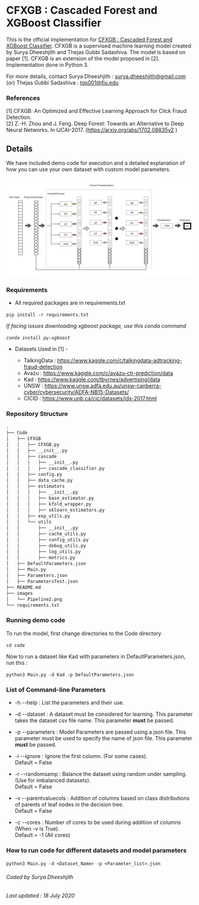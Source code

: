 # CFXGB : Cascaded Forest and XGBoost Classifier

This is the official implementation for [CFXGB : Cascaded Forest and XGBoost Classifier](). CFXGB is a supervised machine learning model created by Surya Dheeshjith and Thejas Gubbi Sadashiva. The model is based on paper [1]. CFXGB is an extension of the model proposed in [2]. Implementation done in Python 3.

For more details, contact Surya Dheeshjith : surya.dheeshjith@gmail.com (or) Thejas Gubbi Sadashiva : tgs001@fiu.edu

### References
[1] CFXGB: An Optimized and Effective Learning Approach for Click Fraud Detection.  
[2]  Z.-H. Zhou and J. Feng. Deep Forest: Towards an Alternative to Deep Neural Networks.
In IJCAI-2017. (https://arxiv.org/abs/1702.08835v2 )



## Details

We have included demo code for execution and a detailed explanation of how you can use your own dataset with custom model parameters.


![Pipeline](/images/Pipeline2.png)



### Requirements

* All required packages are in requirements.txt

```pip install -r requirements.txt```

*If facing issues downloading xgboost package, use this conda command*

*```conda install py-xgboost```*

* Datasets Used in [1] -   

  - TalkingData : https://www.kaggle.com/c/talkingdata-adtracking-fraud-detection
  - Avazu : https://www.kaggle.com/c/avazu-ctr-prediction/data
  - Kad : https://www.kaggle.com/tbyrnes/advertising/data
  - UNSW : https://www.unsw.adfa.edu.au/unsw-canberra-cyber/cybersecurity/ADFA-NB15-Datasets/
  - CICID : https://www.unb.ca/cic/datasets/ids-2017.html

### Repository Structure

    .
    ├── Code
    │   ├── CFXGB
    │   │   ├── CFXGB.py
    │   │   ├── __init__.py
    │   │   ├── cascade
    │   │   │   ├── __init__.py
    │   │   │   ├── cascade_classifier.py
    │   │   ├── config.py
    │   │   ├── data_cache.py
    │   │   ├── estimators
    │   │   │   ├── __init__.py
    │   │   │   ├── base_estimator.py
    │   │   │   ├── kfold_wrapper.py
    │   │   │   ├── sklearn_estimators.py
    │   │   ├── exp_utils.py
    │   │   └── utils
    │   │       ├── __init__.py
    │   │       ├── cache_utils.py
    │   │       ├── config_utils.py
    │   │       ├── debug_utils.py
    │   │       ├── log_utils.py
    │   │       ├── metrics.py
    │   ├── DefaultParameters.json
    │   ├── Main.py
    │   ├── Parameters.json
    │   ├── ParametersTest.json
    ├── README.md
    ├── images
    │   └── Pipeline2.png
    └── requirements.txt



### Running demo code

To run the model, first change directories to the Code directory

```cd code```

Now to run a dataset like Kad with parameters in DefaultParameters.json, run this :

```python3 Main.py -d Kad -p DefaultParameters.json```

### List of Command-line Parameters

* -h --help : List the parameters and their use.

* -d --dataset : A dataset must be considered for learning. This parameter takes the dataset csv file name. This parameter **must** be passed.    

* -p --parameters : Model Parameters are passed using a json file. This parameter must be used to specify the name of json file. This parameter **must** be passed.  

* -i --ignore : Ignore the first column. (For some cases).  
                Default = False

* -r --randomsamp : Balance the dataset using random under sampling. (Use for imbalanced datasets).   
                    Default = False

* -v --parentvaluecols : Addition of columns based on class distributions of parents of leaf nodes in the decision tree.    
                                Default = False

* -c --cores : Number of cores to be used during addition of columns (When -v is True).    
                         Default = -1 (All cores)

### How to run code for different datasets and model parameters

```python3 Main.py -d <Dataset_Name> -p <Parameter_list>.json```




###### Coded by Surya Dheeshjith

###### Last updated : 18 July 2020
